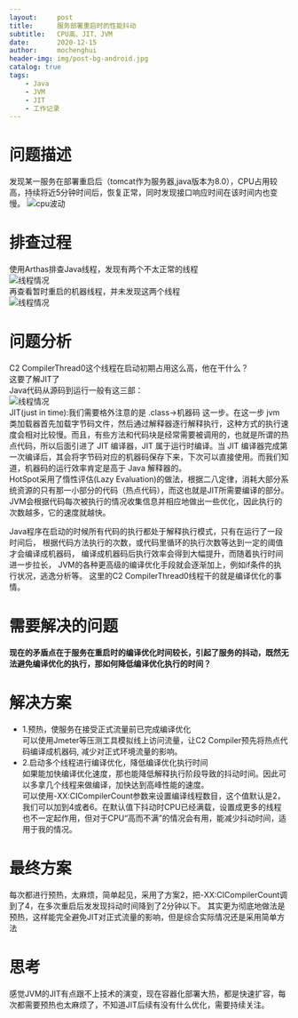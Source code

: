 ```yaml
---
layout:     post
title:      服务部署重启时的性能抖动
subtitle:   CPU高、JIT、JVM
date:       2020-12-15
author:     mochenghui
header-img: img/post-bg-android.jpg
catalog: true
tags:
    - Java
    - JVM
    - JIT
    - 工作记录
---
```

# 问题描述
发现某一服务在部署重启后（tomcat作为服务器,java版本为8.0），CPU占用较高，持续将近5分钟时间后，恢复正常，同时发现接口响应时间在该时间内也变慢。
![cpu波动](https://raw.githubusercontent.com/mochenghui/mochenghui.github.io/master/img/2021-03-11-cpu01.png)

# 排查过程
使用Arthas排查Java线程，发现有两个不太正常的线程  
![线程情况](https://raw.githubusercontent.com/mochenghui/mochenghui.github.io/master/img/2021-03-11-thread.png)  
再查看暂时重启的机器线程，并未发现这两个线程  
![线程情况](https://raw.githubusercontent.com/mochenghui/mochenghui.github.io/master/img/2021-03-11-thread02.png)

# 问题分析
C2 CompilerThread0这个线程在启动初期占用这么高，他在干什么？  
这要了解JIT了  
Java代码从源码到运行一般有这三部：  
![线程情况](https://raw.githubusercontent.com/mochenghui/mochenghui.github.io/master/img/2021-03-11-java.png)  
JIT(just in time):我们需要格外注意的是 .class->机器码 这一步。在这一步 jvm 类加载器首先加载字节码文件，然后通过解释器逐行解释执行，这种方式的执行速度会相对比较慢。而且，有些方法和代码块是经常需要被调用的，也就是所谓的热点代码，所以后面引进了 JIT 编译器，JIT 属于运行时编译。当 JIT 编译器完成第一次编译后，其会将字节码对应的机器码保存下来，下次可以直接使用。而我们知道，机器码的运行效率肯定是高于 Java 解释器的。  
HotSpot采用了惰性评估(Lazy Evaluation)的做法，根据二八定律，消耗大部分系统资源的只有那一小部分的代码（热点代码），而这也就是JIT所需要编译的部分。JVM会根据代码每次被执行的情况收集信息并相应地做出一些优化，因此执行的次数越多，它的速度就越快。  

Java程序在启动的时候所有代码的执行都处于解释执行模式，只有在运行了一段时间后，
根据代码方法执行的次数，或代码里循环的执行次数等达到一定的阈值才会编译成机器码，
编译成机器码后执行效率会得到大幅提升，而随着执行时间进一步拉长，
JVM的各种更高级的编译优化手段就会逐渐加上，例如if条件的执行状况，逃逸分析等。
这里的C2 CompilerThread0线程干的就是编译优化的事情。
# 需要解决的问题
**现在的矛盾点在于服务在重启时的编译优化时间较长，引起了服务的抖动，既然无法避免编译优化的执行，那如何降低编译优化执行的时间？**

# 解决方案
- 1.预热，使服务在接受正式流量前已完成编译优化  
可以使用Jmeter等压测工具模拟线上访问流量，让C2 Compiler预先将热点代码编译成机器码, 减少对正式环境流量的影响。
- 2.启动多个线程进行编译优化，降低编译优化执行时间  
如果能加快编译优化速度，那也能降低解释执行阶段导致的抖动时间。因此可以多拿几个线程来做编译，加快达到高峰性能的速度。  
可以使用-XX:CICompilerCount参数来设置编译线程数目，这个值默认是2，我们可以加到4或者6。在默认值下抖动时CPU已经满载，设置成更多的线程也不一定起作用，但对于CPU“高而不满”的情况会有用，能减少抖动时间，适用于我的情况。

# 最终方案
每次都进行预热，太麻烦，简单起见，采用了方案2，把-XX:CICompilerCount调到了4，在多次重启后发发现抖动时间降到了2分钟以下。
其实更为彻底地做法是预热，这样能完全避免JIT对正式流量的影响，但是综合实际情况还是采用简单方法

# 思考
感觉JVM的JIT有点跟不上技术的演变，现在容器化部署大热，都是快速扩容，每次都需要预热也太麻烦了，不知道JIT后续有没有什么优化，需要持续关注。



